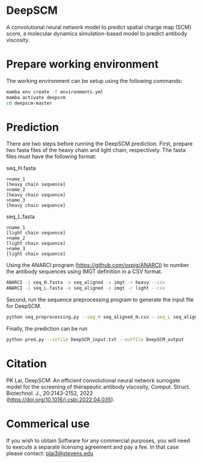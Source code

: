 # DeepSCM
A convolutional neural network model to predict spatial charge map (SCM) score, a molecular dynamics simulation-based model to predict antibody viscosity. 

# Prepare working environment
The working environment can be setup using the following commands:

```bash
mamba env create -f environments.yml
mamba activate deepscm
cd deepscm-master
```

# Prediction
There are two steps before running the DeepSCM prediction. 
First, prepare two fasta files of the heavy chain and light chain, respectively. 
The fasta files must have the following format:

seq_H.fasta


```
>name_1	
[heavy chain sequence]
>name_2
[heavy chain sequence]
>name_3
[heavy chain sequence]
```

seq_L.fasta


```
>name_1	
[light chain sequence]
>name_2
[light chain sequence]
>name_3
[light chain sequence]
```

Using the ANARCI program (https://github.com/oxpig/ANARCI) to number the antibody sequences using IMGT definition in a CSV format. 


```bash
ANARCI -i seq_H.fasta -o seq_aligned -s imgt -r heavy --csv
ANARCI -i seq_L.fasta -o seq_aligned -s imgt -r light --csv
```

Second, run the sequence preprocessing program to generate the input file for DeepSCM.


```bash
python seq_preprocessing.py --seq_H seq_aligned_H.csv --seq_L seq_aligned_KL.csv --outfile DeepSCM_input.txt
```
Finally, the prediction can be run

```bash
python pred.py --infile DeepSCM_input.txt --outfile DeepSCM_output 
```

# Citation

PK Lai, DeepSCM: An efficient convolutional neural network surrogate model for the screening of therapeutic antibody viscosity, 
Comput. Struct. Biotechnol. J., 20:2143-2152, 2022 (https://doi.org/10.1016/j.csbj.2022.04.035).

# Commerical use

If you wish to obtain Software for any commercial purposes, you will need to execute a separate licensing agreement and pay a fee. In that case please contact: plai3@stevens.edu
